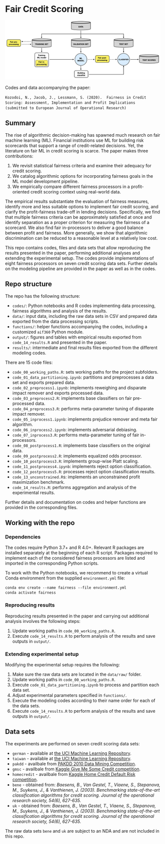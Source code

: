 # Fair Credit Scoring

![pipeline](/output/fig_pipeline.jpg)

Codes and data accompanying the paper:

`
Kozodoi, N., Jacob, J., Lessmann, S. (2020). 
Fairness in Credit Scoring: Assessment, Implementation and Profit Implications 
(submitted to European Journal of Operational Research)
`


## Summary

The rise of algorithmic decision-making has spawned much research on fair machine learning (ML). Financial institutions use ML for building risk scorecards that support a range of credit-related decisions. Yet, the literature on fair ML in credit scoring is scarce. The paper makes three contributions:
1. We revisit statistical fairness criteria and examine their adequacy for credit scoring.
2. We catalog algorithmic options for incorporating fairness goals in the ML model development pipeline.
3. We empirically compare different fairness processors in a profit-oriented credit scoring context using real-world data.

The empirical results substantiate the evaluation of fairness measures, identify more and less suitable options to implement fair credit scoring, and clarify the profit-fairness trade-off in lending decisions. Specifically, we find that multiple fairness criteria can be approximately satisfied at once and identify separation as a proper criterion for measuring the fairness of a scorecard. We also find fair in-processors to deliver a good balance between profit and fairness. More generally, we show that algorithmic discrimination can be reduced to a reasonable level at a relatively low cost.

This repo contains codes, files and data sets that allow reproducing the results presented in the paper, performing additional analyses and extending the experimental setup. The codes provide implementations of eight fairness processors on seven credit scoring data sets. Further details on the modeling pipeline are provided in the paper as well as in the codes.


## Repo structure

The repo has the following structure:
- `codes/`: Python notebooks and R codes implementing data processing, fairness algorithms and analysis of the results.
- `data/`: input data, including the raw data sets in CSV and prepared data exported from the data processing scripts.
- `functions/`: helper functions accompanying the codes, including a customized `aif360` Python module.
- `output/`: figures and tables with empirical results exported from `code_14_results.R` and presented in the paper.
- `results/`: intermediate and final results files exported from the different modeling codes.

There are 15 code files:
- `code_00_working_paths.R`: sets working paths for the project subfolders.
- `code_01_data_partitioning.ipynb`: partitions and preprocesses a data set and exports prepared data.
- `code_02_preprocess1.ipynb`: implements reweighing and disparate impact remover and exports processed data.
- `code_03_preprocess2.R`: implements base classifiers on fair pre-processed data.
- `code_04_preprocess3.R`: performs meta-parameter tuning of disparate impact remover.
- `code_05_inprocess1.ipynb`: implements prejudice remover and meta fair algorithm.
- `code_06_inprocess2.ipynb`: implements adversarial debiasing.
- `code_07_inprocess3.R`: performs meta-parameter tuning of fair in-processors.
- `code_08_postprocess1.R`: implements base classifiers on the original data.
- `code_09_postprocess2.R`: implements equalized odds processor.
- `code_10_postprocess3.R`: implements group-wise Platt scaling.
- `code_11_postprocess4.ipynb`: implements reject option classification.
- `code_12_postprocess5.R`: processes reject option classification results.
- `code_13_unconstrained.R`s: implements an unconstrained profit maximization benchmark.
- `code_14_results.R`: performs aggregation and analysis of the experimental results.

Further details and documentation on codes and helper functions are provided in the corresponding files.


## Working with the repo

### Dependencies

The codes require Python 3.7+ and R 4.0+. Relevant R packages are installed separately at the beginning of each R script. Packages required to implement each of the considered fairness processors are listed and imported in the corresponding Python scripts.

To work with the Python notebooks, we recommend to create a virtual Conda environment from the supplied `environment.yml` file:
```
conda env create --name fairness --file environment.yml
conda activate fairness
```

### Reproducing results

Reproducing results presented in the paper and carrying out additional analysis involves the following steps:
1. Update working paths in `code_00_working_paths.R`.
2. Execute `code_14_results.R` to perform analysis of the results and save outputs in `output/`.


### Extending experimental setup

Modifying the experimental setup requires the following:
1. Make sure the raw data sets are located in the `data/raw/` folder.
2. Update working paths in `code_00_working_paths.R`.
3. Execute `code_01_data_partitioning.ipynb` to process and partition each data set.
4. Adjust experimental parameters specified in `functions/`.
5. Execute the modeling codes according to their name order for each of the data sets.
6. Execute `code_14_results.R` to perform analysis of the results and save outputs in `output/`.


## Data sets

The experiments are performed on seven credit scoring data sets:
- `german` - available at [the UCI Machine Learning Repository](https://archive.ics.uci.edu/ml/datasets/statlog+(german+credit+data)).
- `taiwan` - available at [the UCI Machine Learning Repository](https://archive.ics.uci.edu/ml/datasets/default+of+credit+card+clients).
- `pakdd` - availbale from [PAKDD 2010 Data Mining Competition](https://www.kdnuggets.com/2010/03/f-pakdd-2010-data-mining-competition.html).
- `gmsc` - availbale from [Kaggle Give Me Some Credit competition](https://kaggle.com/c/givemesomecredit]).
- `homecredit` - availbale from [Kaggle Home Credit Default Risk competition](https://kaggle.com/c/home-credit-default-risk).
- `bene` - obtained from: *Baesens, B., Van Gestel, T., Viaene, S., Stepanova, M., Suykens, J., & Vanthienen, J. (2003). Benchmarking state-of-the-art classification algorithms for credit scoring. Journal of the operational research society, 54(6), 627-635.*
- `uk` - obtained from: *Baesens, B., Van Gestel, T., Viaene, S., Stepanova, M., Suykens, J., & Vanthienen, J. (2003). Benchmarking state-of-the-art classification algorithms for credit scoring. Journal of the operational research society, 54(6), 627-635.*

The raw data sets `bene` and `uk` are subject to an NDA and are not included in this repo.
